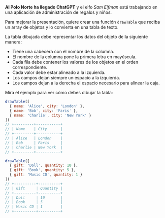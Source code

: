 **Al Polo Norte ha llegado ChatGPT** y el elfo _Sam Elfman_ está trabajando en una aplicación de administración de regalos y niños.

Para mejorar la presentación, quiere crear una función `drawTable` que reciba un array de objetos y lo convierta en una tabla de texto.

La tabla dibujada debe representar los datos del objeto de la siguiente manera:

- Tiene una cabecera con el nombre de la columna. 
- El nombre de la columna pone la primera letra en mayúscula. 
- Cada fila debe contener los valores de los objetos en el orden correspondiente. 
- Cada valor debe estar alineado a la izquierda. 
- Los campos dejan siempre un espacio a la izquierda. 
- Los campos dejan a la derecha el espacio necesario para alinear la caja.

Mira el ejemplo para ver cómo debes dibujar la tabla:

```javascript
drawTable([
  { name: 'Alice', city: 'London' },
  { name: 'Bob', city: 'Paris' },
  { name: 'Charlie', city: 'New York' }
])
// +---------+-----------+
// | Name    | City      |
// +---------+-----------+
// | Alice   | London    |
// | Bob     | Paris     |
// | Charlie | New York  |
// +---------+-----------+

drawTable([
  { gift: 'Doll', quantity: 10 },
  { gift: 'Book', quantity: 5 },
  { gift: 'Music CD', quantity: 1 }
])
// +----------+----------+
// | Gift     | Quantity |
// +----------+----------+
// | Doll     | 10       |
// | Book     | 5        |
// | Music CD | 1        |
// +----------+----------+
```